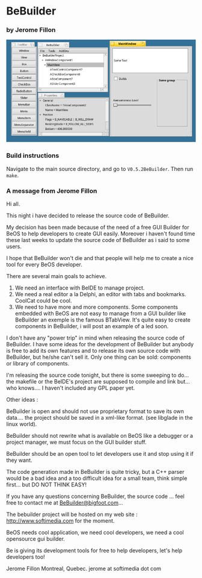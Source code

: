 # BeBuilder
### by Jerome Fillon

![screenshot](screenshot.png)

### Build instructions
Navigate to the main source directory, and go to `V0.5.2BeBuilder`.
Then run `make`.

### A message from Jerome Fillon
Hi all.

This night i have decided to release the source code of BeBuilder.

My decision has been made because of the need of a free GUI  Builder for BeOS to help developers to create GUI easily. Moreover i haven't found time these last weeks to update the source code of BeBuilder as i said to some users.

I hope that BeBuilder won't die and that people will help me to create a nice tool for every BeOS developer.

There are several main goals to achieve.
1) We need an interface with BeIDE to manage project.
2) We need a real editor a la Delphi, an editor with tabs and bookmarks. CoolCat could be cool.
3) We need to have more and more components. Some components embedded with BeOS are not easy to manage from a GUI builder like BeBuilder an exemple is the famous BTabView. It's quite easy to create components in BeBuilder, i will post an example of a led soon.

I don't have any "power trip" in mind when releasing the source code of BeBuilder. I have some ideas for the development of BeBuilder but anybody is free to add its own features and to release its own source code with BeBuilder, but he/she can't sell it. 
Only one thing can be sold: components or library of components.

I'm releasing the source code tonight, but there is some sweeping to do... the makefile or the BeIDE's project are supposed to compile and link but... who knows.... I haven't included any GPL paper yet.


Other ideas :

BeBuilder is open and should not use proprietary format to save its own data.... the project should be saved in a xml-like format. (see libglade in the linux world). 

BeBuilder should not rewrite what is available on BeOS like a debugger or a project manager, we must focus on the GUI builder stuff.

BeBuilder should be an open tool to let developers use it and stop using it if they want.

The code generation made in BeBuilder is quite tricky, but a C++ parser would be a bad idea and a too difficult idea for a small team, think simple first... but DO NOT THINK EASY!

If you have any questions concerning BeBuilder, the source code ... feel free to contact me at BeBuilder@bigfoot.com...

The bebuilder project will be hosted on my web site : http://www.softimedia.com for the moment.

BeOS needs cool application, we need cool developers, we need a cool opensource gui builder.

Be is giving its development tools for free to help developers, let's help developers too!

Jerome Fillon
Montreal, Quebec.
jerome at softimedia dot com

